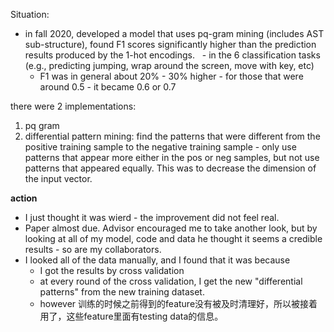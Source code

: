 
Situation:
- in fall 2020, developed a model that uses pq-gram mining (includes AST sub-structure), found F1 scores significantly higher than the prediction results produced by the 1-hot encodings. 
 	- in the 6 classification tasks (e.g., predicting jumping, wrap around the screen, move with key, etc)
	- F1 was in general about 20% - 30% higher - for those that were around 0.5 - it became 0.6 or 0.7

there were 2 implementations:
1. pq gram
2. differential pattern mining: find the patterns that were different from the positive training sample to the negative training sample - only use patterns that appear more either in the pos or neg samples, but not use patterns that appeared equally. This was to decrease the dimension of the input vector.


**action**

- I just thought it was wierd - the improvement did not feel real. 
- Paper almost due. Advisor encouraged me to take another look, but by looking at all of my model, code and data he thought it seems a credible results - so are my collaborators.
- I looked all of the data manually, and I found that it was because 
	- I got the results by cross validation
	- at every round of the cross validation, I get the new "differential patterns" from the new training dataset.
	- however 训练的时候之前得到的feature没有被及时清理好，所以被接着用了，这些feature里面有testing data的信息。
